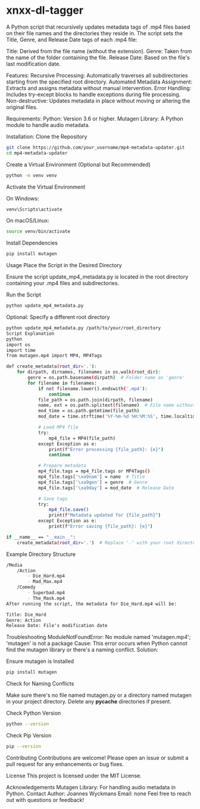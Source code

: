 # xnxx-dl-tagger

A Python script that recursively updates metadata tags of .mp4 files based on their file names and the directories they reside in. The script sets the Title, Genre, and Release Date tags of each .mp4 file:

Title: Derived from the file name (without the extension).
Genre: Taken from the name of the folder containing the file.
Release Date: Based on the file's last modification date.

Features:
Recursive Processing: Automatically traverses all subdirectories starting from the specified root directory.
Automated Metadata Assignment: Extracts and assigns metadata without manual intervention.
Error Handling: Includes try-except blocks to handle exceptions during file processing.
Non-destructive: Updates metadata in place without moving or altering the original files.

Requirements:
Python: Version 3.6 or higher.
Mutagen Library: A Python module to handle audio metadata.

Installation:
Clone the Repository

```sh
git clone https://github.com/your_username/mp4-metadata-updater.git
cd mp4-metadata-updater
```

Create a Virtual Environment (Optional but Recommended)

```sh
python -m venv venv
```

Activate the Virtual Environment

On Windows:

```sh
venv\Scripts\activate
```

On macOS/Linux:

```sh
source venv/bin/activate
```

Install Dependencies

```sh
pip install mutagen
```

Usage
Place the Script in the Desired Directory

Ensure the script update_mp4_metadata.py is located in the root directory containing your .mp4 files and subdirectories.

Run the Script

```sh
python update_mp4_metadata.py
```

Optional: Specify a different root directory

```sh
python update_mp4_metadata.py /path/to/your/root_directory
Script Explanation
python
import os
import time
from mutagen.mp4 import MP4, MP4Tags

def create_metadata(root_dir='.'):
    for dirpath, dirnames, filenames in os.walk(root_dir):
        genre = os.path.basename(dirpath)  # Folder name as 'genre'
        for filename in filenames:
            if not filename.lower().endswith('.mp4'):
                continue
            file_path = os.path.join(dirpath, filename)
            name, ext = os.path.splitext(filename)  # File name without extension as 'name'
            mod_time = os.path.getmtime(file_path)
            mod_date = time.strftime('%Y-%m-%d %H:%M:%S', time.localtime(mod_time))

            # Load MP4 file
            try:
                mp4_file = MP4(file_path)
            except Exception as e:
                print(f"Error processing {file_path}: {e}")
                continue

            # Prepare metadata
            mp4_file.tags = mp4_file.tags or MP4Tags()
            mp4_file.tags['\xa9nam'] = name  # Title
            mp4_file.tags['\xa9gen'] = genre  # Genre
            mp4_file.tags['\xa9day'] = mod_date  # Release Date

            # Save tags
            try:
                mp4_file.save()
                print(f"Metadata updated for {file_path}")
            except Exception as e:
                print(f"Error saving {file_path}: {e}")

if __name__ == "__main__":
    create_metadata(root_dir='.')  # Replace '.' with your root directory if needed
```

Example Directory Structure
```markdown
/Media
    /Action
        - Die_Hard.mp4
        - Mad_Max.mp4
    /Comedy
        - Superbad.mp4
        - The_Mask.mp4
After running the script, the metadata for Die_Hard.mp4 will be:

Title: Die_Hard
Genre: Action
Release Date: File's modification date
```

Troubleshooting
ModuleNotFoundError: No module named 'mutagen.mp4'; 'mutagen' is not a package
Cause: This error occurs when Python cannot find the mutagen library or there's a naming conflict.
Solution:

Ensure mutagen is Installed

```sh
pip install mutagen
```

Check for Naming Conflicts

Make sure there's no file named mutagen.py or a directory named mutagen in your project directory.
Delete any __pycache__ directories if present.


Check Python Version

```sh
python --version
```

Check Pip Version

```sh
pip --version
```
Contributing
Contributions are welcome! Please open an issue or submit a pull request for any enhancements or bug fixes.


License
This project is licensed under the MIT License.

Acknowledgements
Mutagen Library: For handling audio metadata in Python.
Contact
Author: Joannes Wyckmans
Email: none
Feel free to reach out with questions or feedback!
